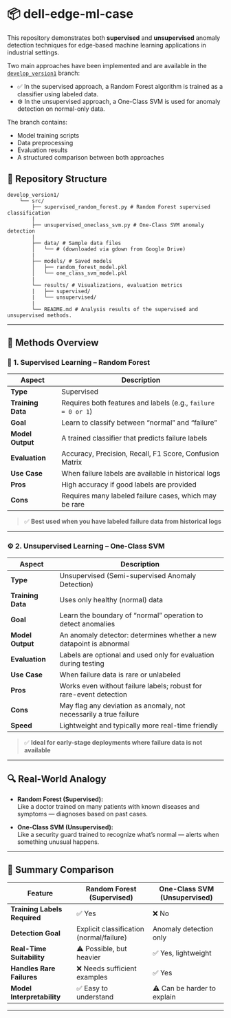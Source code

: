 # 📦 dell-edge-ml-case

This repository demonstrates both **supervised** and **unsupervised** anomaly detection techniques for edge-based machine learning applications in industrial settings.

Two main approaches have been implemented and are available in the [`develop_version1`](https://github.com/VbsmRobotic/dell-edge-ml-case.git) branch:

- ✅ In the supervised approach, a Random Forest algorithm is trained as a classifier using labeled data.
- ⚙️ In the unsupervised approach, a One-Class SVM is used for anomaly detection on normal-only data.

The branch contains:
- Model training scripts
- Data preprocessing
- Evaluation results
- A structured comparison between both approaches


## 📂 Repository Structure
```
develop_version1/
	└── src/
		├── supervised_random_forest.py # Random Forest supervised classification
		|
		├── unsupervised_oneclass_svm.py # One-Class SVM anomaly detection
		|
		├── data/ # Sample data files
		│ 	└── # (downloaded via gdown from Google Drive)
		|
		├── models/ # Saved models
		│ 	├── random_forest_model.pkl
		│ 	└── one_class_svm_model.pkl
		|
		└── results/ # Visualizations, evaluation metrics
		|	├── supervised/
		|	└── unsupervised/
        |
		└── README.md # Analysis results of the supervised and unsupervised methods.
```

---

## 📘 Methods Overview

### 🧠 1. Supervised Learning – Random Forest

| Aspect              | Description                                                                 |
|---------------------|-----------------------------------------------------------------------------|
| **Type**            | Supervised                                                                  |
| **Training Data**   | Requires both features and labels (e.g., `failure = 0 or 1`)                 |
| **Goal**            | Learn to classify between “normal” and “failure”                             |
| **Model Output**    | A trained classifier that predicts failure labels                            |
| **Evaluation**      | Accuracy, Precision, Recall, F1 Score, Confusion Matrix                      |
| **Use Case**        | When failure labels are available in historical logs                         |
| **Pros**            | High accuracy if good labels are provided                                    |
| **Cons**            | Requires many labeled failure cases, which may be rare                      |

> ✅ **Best used when you have labeled failure data from historical logs**

---

### ⚙️ 2. Unsupervised Learning – One-Class SVM

| Aspect              | Description                                                                 |
|---------------------|-----------------------------------------------------------------------------|
| **Type**            | Unsupervised (Semi-supervised Anomaly Detection)                            |
| **Training Data**   | Uses only healthy (normal) data                                              |
| **Goal**            | Learn the boundary of “normal” operation to detect anomalies                |
| **Model Output**    | An anomaly detector: determines whether a new datapoint is abnormal          |
| **Evaluation**      | Labels are optional and used only for evaluation during testing              |
| **Use Case**        | When failure data is rare or unlabeled                                       |
| **Pros**            | Works even without failure labels; robust for rare-event detection           |
| **Cons**            | May flag any deviation as anomaly, not necessarily a true failure            |
| **Speed**           | Lightweight and typically more real-time friendly                           |

> ✅ **Ideal for early-stage deployments where failure data is not available**

---

## 🔍 Real-World Analogy

- **Random Forest (Supervised):**  
  Like a doctor trained on many patients with known diseases and symptoms — diagnoses based on past cases.

- **One-Class SVM (Unsupervised):**  
  Like a security guard trained to recognize what’s normal — alerts when something unusual happens.

---

## 📝 Summary Comparison

| Feature                     | Random Forest (Supervised)        | One-Class SVM (Unsupervised)     |
|-----------------------------|-----------------------------------|----------------------------------|
| **Training Labels Required**| ✅ Yes                             | ❌ No                             |
| **Detection Goal**          | Explicit classification (normal/failure) | Anomaly detection only     |
| **Real-Time Suitability**   | ⚠️ Possible, but heavier           | ✅ Yes, lightweight               |
| **Handles Rare Failures**   | ❌ Needs sufficient examples       | ✅ Yes                            |
| **Model Interpretability**  | ✅ Easy to understand              | ⚠️ Can be harder to explain       |

---

